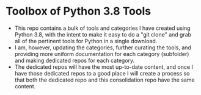 # Toolbox of Python 3.8 Tools

- This repo contains a bulk of tools and categories I have created using Python 3.8, with the intent to make it easy to do a "git clone" and grab all of the pertinent tools for Python in a single download.  
- I am, however, updating the categories, further curating the tools, and providing more uniform documentation for each category (subfolder) and making dedicated repos for each category.  
- The dedicated repos will have the most up-to-date content, and once I have those dedicated repos to a good place I will create a process so that both the dedicated repo and this consolidation repo have the same content.  
